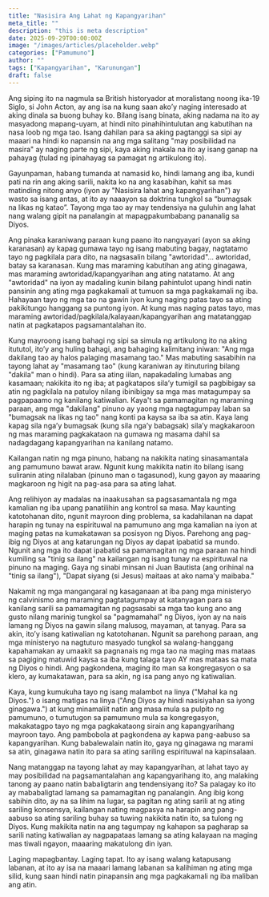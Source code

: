 ```yaml
---
title: "Nasisira Ang Lahat ng Kapangyarihan"
meta_title: ""
description: "this is meta description"
date: 2025-09-29T00:00:00Z
image: "/images/articles/placeholder.webp"
categories: ["Pamumuno"]
author: ""
tags: ["Kapangyarihan", "Karunungan"]
draft: false
---
```


Ang siping ito na nagmula sa British historyador at moralistang noong ika-19 Siglo, si John Acton, ay ang isa na kung saan ako’y naging interesado at aking dinala sa buong buhay ko. Bilang isang binata, aking nadama na ito ay masyadong mapang-uyam, at hindi nito pinahihintulutan ang kabutihan na nasa loob ng mga tao. Isang dahilan para sa aking pagtanggi sa sipi ay maaari na hindi ko napansin na ang mga salitang "may posibilidad na masira" ay naging parte ng sipi, kaya aking inakala na ito ay isang ganap na pahayag (tulad ng ipinahayag sa pamagat ng artikulong ito).  
  
Gayunpaman, habang tumanda at namasid ko, hindi lamang ang iba, kundi pati na rin ang aking sarili, nakita ko na ang kasabihan, kahit sa mas matinding nitong anyo (iyon ay "Nasisira lahat ang kapangyarihan") ay wasto sa isang antas, at ito ay naaayon sa doktrina tungkol sa “bumagsak na likas ng katao”. Tayong mga tao ay may tendensiya na guluhin ang lahat nang walang gipit na panalangin at mapagpakumbabang pananalig sa Diyos.  
  
Ang pinaka karaniwang paraan kung paano ito nangyayari (ayon sa aking karanasan) ay kapag gumawa tayo ng isang mabuting bagay, nagtatamo tayo ng pagkilala para dito, na nagsasalin bilang "awtoridad"... awtoridad, batay sa karanasan. Kung mas maraming kabutihan ang ating ginagawa, mas maraming awtoridad/kapangyarihan ang ating natatamo. At ang "awtoridad" na iyon ay madaling kunin bilang pahintulot upang hindi natin pansinin ang ating mga pagkakamali at tumuon sa mga pagkakamali ng iba. Hahayaan tayo ng mga tao na gawin iyon kung naging patas tayo sa ating pakikitungo hanggang sa puntong iyon. At kung mas naging patas tayo, mas maraming awtoridad/pagkilala/kalayaan/kapangyarihan ang matatanggap natin at pagkatapos pagsamantalahan ito.  
  
Kung mayroong isang bahagi ng sipi sa simula ng artikulong ito na aking itututol, ito’y ang huling bahagi, ang bahaging kalimitang iniwan: "Ang mga dakilang tao ay halos palaging masamang tao." Mas mabuting sasabihin na tayong lahat ay "masamang tao" (kung karaniwan ay itinuturing bilang "dakila" man o hindi). Para sa ating iilan, napakadaling lumabas ang kasamaan; nakikita ito ng iba; at pagkatapos sila’y tumigil sa pagbibigay sa atin ng pagkilala na patuloy nilang ibinibigay sa mga mas matagumpay sa pagpapaamo ng kanilang katiwalian. Kaya't sa pamamagitan ng maraming paraan, ang mga "dakilang" pinuno ay yaong mga nagtagumpay laban sa "bumagsak na likas ng tao" nang konti pa kaysa sa iba sa atin. Kaya lang kapag sila nga’y bumagsak (kung sila nga’y babagsak) sila’y magkakaroon ng mas maraming pagkakataon na gumawa ng masama dahil sa nadagdagang kapangyarihan na kanilang natamo.  
  
Kailangan natin ng mga pinuno, habang na nakikita nating sinasamantala ang pamumuno bawat araw. Ngunit kung makikita natin ito bilang isang suliranin ating nilalaban (pinuno man o tagasunod), kung gayon ay maaaring magkaroon ng higit na pag-asa para sa ating lahat.  
  
Ang relihiyon ay madalas na inaakusahan sa pagsasamantala ng mga kamalian ng iba upang panatilihin ang kontrol sa masa. May kaunting katotohanan dito, ngunit mayroon ding problema, sa kadahilanan na dapat harapin ng tunay na espirituwal na pamumuno ang mga kamalian na iyon at maging patas na kumakatawan sa posisyon ng Diyos. Parehong ang pag-ibig ng Diyos at ang katarungan ng Diyos ay dapat ipabatid sa mundo. Ngunit ang mga ito dapat ipabatid sa pamamagitan ng mga paraan na hindi kumiling sa "tinig sa ilang" na kailangan ng isang tunay na espirituwal na pinuno na maging. Gaya ng sinabi minsan ni Juan Bautista (ang orihinal na "tinig sa ilang"), "Dapat siyang (si Jesus) maitaas at ako nama'y maibaba."  
  
Nakamit ng mga mangangaral ng kasaganaan at iba pang mga ministeryo ng calvinismo ang maraming pagtatagumpay at katanyagan para sa kanilang sarili sa pamamagitan ng pagsasabi sa mga tao kung ano ang gusto nilang marinig tungkol sa "pagmamahal" ng Diyos, iyon ay na nais lamang ng Diyos na gawin silang malusog, mayaman, at tanyag. Para sa akin, ito’y isang katiwalian ng katotohanan. Ngunit sa parehong paraan, ang mga ministeryo na nagtuturo masyado tungkol sa walang-hanggang kapahamakan ay umaakit sa pagnanais ng mga tao na maging mas mataas sa pagiging matuwid kaysa sa iba kung talaga tayo AY mas mataas sa mata ng Diyos o hindi. Ang pagkondena, maging ito man sa kongregasyon o sa klero, ay kumakatawan, para sa akin, ng isa pang anyo ng katiwalian.  
  
Kaya, kung kumukuha tayo ng isang malambot na linya ("Mahal ka ng Diyos.") o isang matigas na linya ("Ang Diyos ay hindi nasisiyahan sa iyong ginagawa.") at kung minamaliit natin ang masa mula sa pulpito ng pamumuno, o tumutugon sa pamumuno mula sa kongregasyon, makakatagpo tayo ng mga pagkakataong sirain ang kapangyarihang mayroon tayo. Ang pambobola at pagkondena ay kapwa pang-aabuso sa kapangyarihan. Kung babalewalain natin ito, gaya ng ginagawa ng marami sa atin, ginagawa natin ito para sa ating sariling espirituwal na kapinsalaan.  
  
Nang matanggap na tayong lahat ay may kapangyarihan, at lahat tayo ay may posibilidad na pagsamantalahan ang kapangyarihang ito, ang malaking tanong ay paano natin babaligtarin ang tendensiyang ito? Sa palagay ko ito ay mababaligtad lamang sa pamamagitan ng panalangin. Ang ibig kong sabihin dito, ay na sa lihim na lugar, sa pagitan ng ating sarili at ng ating sariling konsensya, kailangan nating magpasya na harapin ang pang-aabuso sa ating sariling buhay sa tuwing nakikita natin ito, sa tulong ng Diyos. Kung makikita natin na ang tagumpay ng kahapon sa pagharap sa sarili nating katiwalian ay nagpapataas lamang sa ating kalayaan na maging mas tiwali ngayon, maaaring makatulong din iyan.  
  
Laging mapagbantay. Laging tapat. Ito ay isang walang katapusang labanan, at ito ay isa na maaari lamang labanan sa kalihiman ng ating mga silid, kung saan hindi natin pinapansin ang mga pagkakamali ng iba maliban ang atin.
